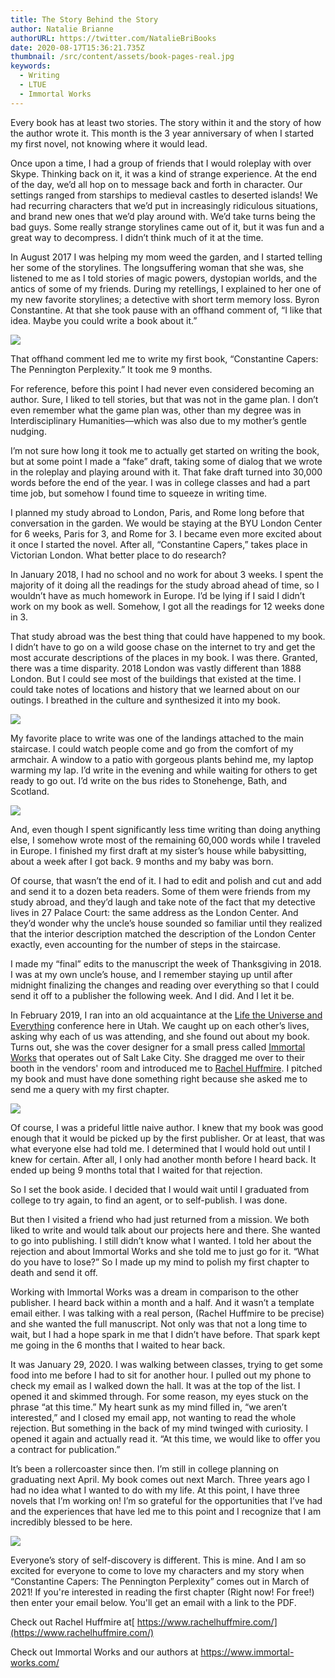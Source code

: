 ```yaml
---
title: The Story Behind the Story
author: Natalie Brianne
authorURL: https://twitter.com/NatalieBriBooks
date: 2020-08-17T15:36:21.735Z
thumbnail: /src/content/assets/book-pages-real.jpg
keywords:
  - Writing
  - LTUE
  - Immortal Works
---
```

Every book has at least two stories. The story within it and the story of how the author wrote it. This month is the 3 year anniversary of when I started my first novel, not knowing where it would lead.

Once upon a time, I had a group of friends that I would roleplay with over Skype. Thinking back on it, it was a kind of strange experience. At the end of the day, we’d all hop on to message back and forth in character. Our settings ranged from starships to medieval castles to deserted islands! We had recurring characters that we’d put in increasingly ridiculous situations, and brand new ones that we’d play around with. We’d take turns being the bad guys. Some really strange storylines came out of it, but it was fun and a great way to decompress. I didn’t think much of it at the time.

In August 2017 I was helping my mom weed the garden, and I started telling her some of the storylines. The longsuffering woman that she was, she listened to me as I told stories of magic powers, dystopian worlds, and the antics of some of my friends. During my retellings, I explained to her one of my new favorite storylines; a detective with short term memory loss. Byron Constantine. At that she took pause with an offhand comment of, “I like that idea. Maybe you could write a book about it.”

![](/src/content/assets/gardening-garden-blade-plant.jpg)

That offhand comment led me to write my first book, “Constantine Capers: The Pennington Perplexity.” It took me 9 months.

For reference, before this point I had never even considered becoming an author. Sure, I liked to tell stories, but that was not in the game plan. I don’t even remember what the game plan was, other than my degree was in Interdisciplinary Humanities—which was also due to my mother’s gentle nudging.

I’m not sure how long it took me to actually get started on writing the book, but at some point I made a “fake” draft, taking some of dialog that we wrote in the roleplay and playing around with it. That fake draft turned into 30,000 words before the end of the year. I was in college classes and had a part time job, but somehow I found time to squeeze in writing time. 

I planned my study abroad to London, Paris, and Rome long before that conversation in the garden. We would be staying at the BYU London Center for 6 weeks, Paris for 3, and Rome for 3. I became even more excited about it once I started the novel. After all, “Constantine Capers,” takes place in Victorian London. What better place to do research?

In January 2018, I had no school and no work for about 3 weeks. I spent the majority of it doing all the readings for the study abroad ahead of time, so I wouldn’t have as much homework in Europe. I’d be lying if I said I didn’t work on my book as well. Somehow, I got all the readings for 12 weeks done in 3. 

That study abroad was the best thing that could have happened to my book. I didn’t have to go on a wild goose chase on the internet to try and get the most accurate descriptions of the places in my book. I was there. Granted, there was a time disparity. 2018 London was vastly different than 1888 London. But I could see most of the buildings that existed at the time. I could take notes of locations and history that we learned about on our outings. I breathed in the culture and synthesized it into my book. 

![](/src/content/assets/3ee09a11-675e-4a6a-abb6-6a2d7d7e62c3_1_201_a.jpeg)

My favorite place to write was one of the landings attached to the main staircase. I could watch people come and go from the comfort of my armchair. A window to a patio with gorgeous plants behind me, my laptop warming my lap. I’d write in the evening and while waiting for others to get ready to go out. I’d write on the bus rides to Stonehenge, Bath, and Scotland. 

![](/src/content/assets/img_0409.jpeg)

And, even though I spent significantly less time writing than doing anything else, I somehow wrote most of the remaining 60,000 words while I traveled in Europe. I finished my first draft at my sister’s house while babysitting, about a week after I got back. 9 months and my baby was born.

Of course, that wasn’t the end of it. I had to edit and polish and cut and add and send it to a dozen beta readers. Some of them were friends from my study abroad, and they’d laugh and take note of the fact that my detective lives in 27 Palace Court: the same address as the London Center. And they’d wonder why the uncle’s house sounded so familiar until they realized that the interior description matched the description of the London Center exactly, even accounting for the number of steps in the staircase. 

I made my “final” edits to the manuscript the week of Thanksgiving in 2018. I was at my own uncle’s house, and I remember staying up until after midnight finalizing the changes and reading over everything so that I could send it off to a publisher the following week. And I did. And I let it be. 

In February 2019, I ran into an old acquaintance at the [Life the Universe and Everything](https://ltue.net/) conference here in Utah. We caught up on each other’s lives, asking why each of us was attending, and she found out about my book. Turns out, she was the cover designer for a small press called [Immortal Works](https://www.immortal-works.com/) that operates out of Salt Lake City. She dragged me over to their booth in the vendors' room and introduced me to [Rachel Huffmire](https://www.immortal-works.com/). I pitched my book and must have done something right because she asked me to send me a query with my first chapter. 

![](/src/content/assets/ces-another-heaven.jpg)

Of course, I was a prideful little naive author. I knew that my book was good enough that it would be picked up by the first publisher. Or at least, that was what everyone else had told me. I determined that I would hold out until I knew for certain. After all, I only had another month before I heard back. It ended up being 9 months total that I waited for that rejection. 

So I set the book aside. I decided that I would wait until I graduated from college to try again, to find an agent, or to self-publish. I was done. 

But then I visited a friend who had just returned from a mission. We both liked to write and would talk about our projects here and there. She wanted to go into publishing. I still didn’t know what I wanted. I told her about the rejection and about Immortal Works and she told me to just go for it. “What do you have to lose?” So I made up my mind to polish my first chapter to death and send it off. 

Working with Immortal Works was a dream in comparison to the other publisher. I heard back within a month and a half. And it wasn’t a template email either. I was talking with a real person, (Rachel Huffmire to be precise) and she wanted the full manuscript. Not only was that not a long time to wait, but I had a hope spark in me that I didn’t have before. That spark kept me going in the 6 months that I waited to hear back. 

It was January 29, 2020. I was walking between classes, trying to get some food into me before I had to sit for another hour. I pulled out my phone to check my email as I walked down the hall. It was at the top of the list. I opened it and skimmed through. For some reason, my eyes stuck on the phrase “at this time.” My heart sunk as my mind filled in, “we aren’t interested,” and I closed my email app, not wanting to read the whole rejection. But something in the back of my mind twinged with curiosity. I opened it again and actually read it. “At this time, we would like to offer you a contract for publication.” 

It’s been a rollercoaster since then. I’m still in college planning on graduating next April. My book comes out next March. Three years ago I had no idea what I wanted to do with my life. At this point, I have three novels that I’m working on! I’m so grateful for the opportunities that I’ve had and the experiences that have led me to this point and I recognize that I am incredibly blessed to be here. 

![](/src/content/assets/img_6392.jpeg)

Everyone’s story of self-discovery is different. This is mine. And I am so excited for everyone to come to love my characters and my story when “Constantine Capers: The Pennington Perplexity” comes out in March of 2021! If you're interested in reading the first chapter (Right now! For free!) then enter your email below. You'll get an email with a link to the PDF.

Check out Rachel Huffmire at[ https://www.rachelhuffmire.com/](https://www.rachelhuffmire.com/)

Check out Immortal Works and our authors at <https://www.immortal-works.com/>